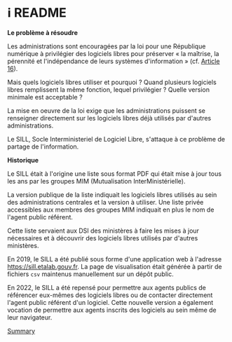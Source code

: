 # ℹ README

**Le problème à résoudre**

Les administrations sont encouragées par la loi pour une République numérique à privilégier des logiciels libres pour préserver « la maîtrise, la pérennité et l'indépendance de leurs systèmes d'information » (cf. [Article 16](https://www.legifrance.gouv.fr/loda/article_lc/LEGIARTI000033205068)).

Mais quels logiciels libres utiliser et pourquoi ?  Quand plusieurs logiciels libres remplissent la même fonction, lequel privilégier ?  Quelle version minimale est acceptable ?

La mise en oeuvre de la loi exige que les administrations puissent se renseigner directement sur les logiciels libres déjà utilisés par d'autres administrations.

Le SILL, Socle Interministeriel de Logiciel Libre, s'attaque à ce problème de partage de l'information.

**Historique**

Le SILL était à l'origine une liste sous format PDF qui était mise à jour tous les ans par les groupes MIM (Mutualisation InterMinistérielle).

La version publique de la liste indiquait les logiciels libres utilisés au sein des administrations centrales et la version à utiliser.  Une liste privée accessibles aux membres des groupes MIM indiquait en plus le nom de l'agent public référent.

Cette liste servaient aux DSI des ministères à faire les mises à jour nécessaires et à découvrir des logiciels libres utilisés par d'autres ministères.

En 2019, le SILL a été publié sous forme d'une application web à l'adresse https://sill.etalab.gouv.fr.  La page de visualisation était générée à partir de fichiers `csv` maintenus manuellement sur un dépôt public.

En 2022, le SILL a été repensé pour permettre aux agents publics de référencer eux-mêmes des logiciels libres ou de contacter directement l'agent public référent d'un logiciel.  Cette nouvelle version a également vocation de permettre aux agents inscrits des logiciels au sein même de leur navigateur.

[Summary](SUMMARY.md)
